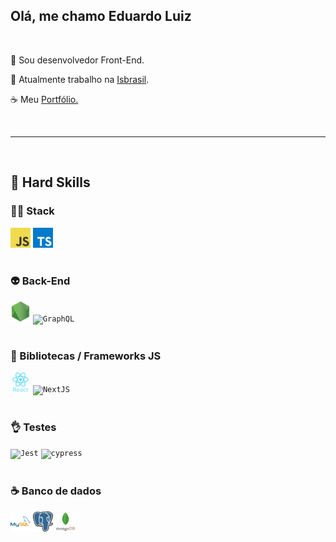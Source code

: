 ## Olá, me chamo <strong>Eduardo Luiz</strong>

<br />

💬 Sou desenvolvedor Front-End.

🔭 Atualmente trabalho na [Isbrasil](https://isbrasil.info/).

<p> ☕ Meu <a href="https://www.eduardoluiz.dev/" target="_blank">Portfólio.</a></p>
<br />

---

<br />

## 🚀 Hard Skills

<h3>👨‍💻 Stack</h3>
<code><img height="32" src="https://raw.githubusercontent.com/github/explore/80688e429a7d4ef2fca1e82350fe8e3517d3494d/topics/javascript/javascript.png" alt="Javascript"/></code>
<code><img height="32" src="https://raw.githubusercontent.com/github/explore/80688e429a7d4ef2fca1e82350fe8e3517d3494d/topics/typescript/typescript.png" alt="Typescript"/></code>
<br />
<br />

<h3>👽 Back-End</h3>
<code><img height="32" src="https://raw.githubusercontent.com/github/explore/80688e429a7d4ef2fca1e82350fe8e3517d3494d/topics/nodejs/nodejs.png" alt="Nodejs"/></code>
<code><img height="32" src="https://www.vectorlogo.zone/logos/graphql/graphql-icon.svg" alt="GraphQL"/></code>
<br />
<br />

<h3>🖖 Bibliotecas / Frameworks JS</h3>
<code><img height="32" src="https://raw.githubusercontent.com/devicons/devicon/master/icons/react/react-original-wordmark.svg" alt="React"/></code>
<code><img height="32" src="https://cdn.worldvectorlogo.com/logos/nextjs-3.svg" alt="NextJS"/></code>
<code><img height="32" src="https://www.vectorlogo.zone/logos/gatsbyjs/gatsbyjs-icon.svg" alt=""/></code>

<br />
<br />

<h3>👌 Testes</h3>
<code><img height="32" src="https://www.vectorlogo.zone/logos/jestjsio/jestjsio-icon.svg" alt="Jest"/></code>
<code><img height="32" src="https://raw.githubusercontent.com/simple-icons/simple-icons/6e46ec1fc23b60c8fd0d2f2ff46db82e16dbd75f/icons/cypress.svg" alt="cypress"/></code>
<br />
<br />

<h3>☕ Banco de dados</h3>
<code><img height="32" src="https://raw.githubusercontent.com/devicons/devicon/master/icons/mysql/mysql-original-wordmark.svg" alt="MySQL"/></code>
<code><img height="32" src="https://raw.githubusercontent.com/github/explore/80688e429a7d4ef2fca1e82350fe8e3517d3494d/topics/postgresql/postgresql.png" alt="PostegreSQL"/></code>
<code><img height="32" src="https://raw.githubusercontent.com/devicons/devicon/master/icons/mongodb/mongodb-original-wordmark.svg" alt="MongoDB"/></code>
<br />
<br />
